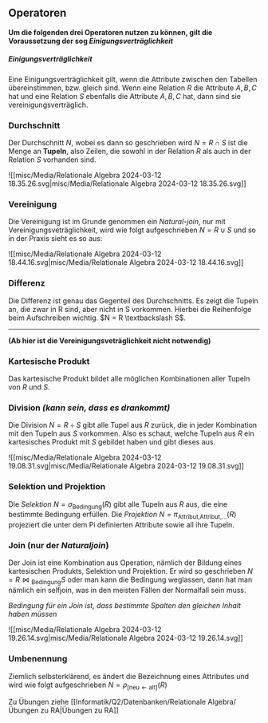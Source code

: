 ## Operatoren 

**Um die folgenden drei Operatoren nutzen zu können, gilt die Voraussetzung der sog *Einigungsverträglichkeit***

##### Einigungsverträglichkeit
Eine Einigungsverträglichkeit gilt, wenn die Attribute zwischen den Tabellen übereinstimmen, bzw. gleich sind. Wenn eine Relation $R$ die Attribute $A,B,C$ hat und eine Relation $S$ ebenfalls die Attribute $A,B,C$ hat, dann sind sie vereinigungsverträglich. 


### Durchschnitt 
Der Durchschnitt $N$, wobei es dann so geschrieben wird $N = R \cap S$ ist die Menge an **Tupeln**, also Zeilen, die sowohl in der Relation $R$ als auch in der Relation $S$ vorhanden sind. 

![[misc/Media/Relationale Algebra 2024-03-12 18.35.26.svg|misc/Media/Relationale Algebra 2024-03-12 18.35.26.svg]]
### Vereinigung 
Die Vereinigung ist im Grunde genommen ein *Natural-join*, nur mit Vereinigungsveträglichkeit, wird wie folgt aufgeschrieben $N = R \cup S$ und so in der Praxis sieht es so aus: 

![[misc/Media/Relationale Algebra 2024-03-12 18.44.16.svg|misc/Media/Relationale Algebra 2024-03-12 18.44.16.svg]]


### Differenz 
Die Differenz ist genau das Gegenteil des Durchschnitts. Es zeigt die Tupeln an, die zwar in R sind, aber nicht in S vorkommen. Hierbei die Reihenfolge beim Aufschreiben wichtig. $N = R \textbackslash S$.

***
**(Ab hier ist die Vereinigungsveträglichkeit nicht notwendig)**


### Kartesische Produkt 
Das kartesische Produkt bildet alle möglichen Kombinationen aller Tupeln von $R$ und $S$. 


### Division *(kann sein, dass es drankommt)*
Die Division $N = R \div S$  gibt alle Tupel aus $R$ zurück, die in jeder Kombination mit den Tupeln aus $S$ vorkommen. 
Also es schaut, welche Tupeln aus $R$ ein kartesisches Produkt mit $S$ gebildet haben und gibt dieses aus.

![[misc/Media/Relationale Algebra 2024-03-12 19.08.31.svg|misc/Media/Relationale Algebra 2024-03-12 19.08.31.svg]]

### Selektion und Projektion
Die *Selektion* $N = \sigma{_\text{Bedingung}}(R)$ gibt alle Tupeln aus $R$ aus, die eine bestimmte Bedingung erfüllen. 
Die *Projektion* $N = \pi{_\text{Attribut,Attribut,...}(R)}$ projeziert die unter dem Pi definierten Attribute sowie all ihre Tupeln.


### Join (nur der *Naturaljoin*)

Der Join ist eine Kombination aus Operation, nämlich der Bildung eines kartesischen Produkts, Selektion und Projektion.  Er wird so geschrieben $N = R \bowtie{_\text{Bedingung}} S$ oder man kann die Bedingung weglassen, dann hat man nämlich ein selfjoin, was in den meisten Fällen der Normalfall sein muss. 

*Bedingung für ein Join ist, dass bestimmte Spalten den gleichen Inhalt haben müssen*

![[misc/Media/Relationale Algebra 2024-03-12 19.26.14.svg|misc/Media/Relationale Algebra 2024-03-12 19.26.14.svg]]

### Umbenennung 
Ziemlich selbsterklärend, es ändert die Bezeichnung eines Attributes und wird wie folgt aufgeschrieben $N = \rho{_{\text{[neu} \leftarrow \text{alt]}} }(R)$


Zu Übungen ziehe [[Informatik/Q2/Datenbanken/Relationale Algebra/Übungen zu RA|Übungen zu RA]]




